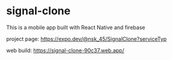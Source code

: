 # signal-clone
This is a mobile app built with React Native and firebase

project page: https://expo.dev/@nsk_45/SignalClone?serviceTyp

web build: https://signal-clone-90c37.web.app/
